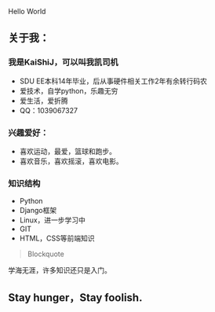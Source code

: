 Hello World
## 关于我：
### 我是KaiShiJ，可以叫我凯司机
- SDU EE本科14年毕业，后从事硬件相关工作2年有余转行码农
- 爱技术，自学python，乐趣无穷 
- 爱生活，爱折腾
- QQ：1039067327

### 兴趣爱好：
- 喜欢运动，最爱，篮球和跑步。
- 喜欢音乐，喜欢摇滚，喜欢电影。

### 知识结构
- Python
- Django框架
- Linux，进一步学习中
- GIT
- HTML，CSS等前端知识

> Blockquote

学海无涯，许多知识还只是入门。
## Stay hunger，Stay foolish.